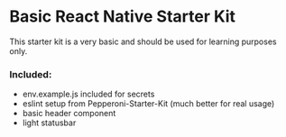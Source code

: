 Basic React Native Starter Kit
===

This starter kit is a very basic and should be used for learning purposes only.

### Included:

* env.example.js included for secrets
* eslint setup from Pepperoni-Starter-Kit (much better for real usage)
* basic header component
* light statusbar
